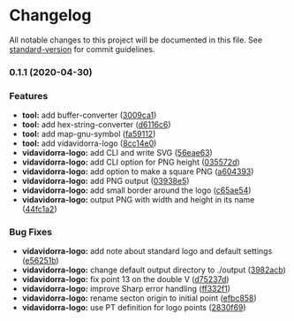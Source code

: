 # Changelog

All notable changes to this project will be documented in this file. See [standard-version](https://github.com/conventional-changelog/standard-version) for commit guidelines.

### 0.1.1 (2020-04-30)

### Features

- **tool:** add buffer-converter ([3009ca1](https://github.com/vidavidorra/tools/commit/3009ca1ae5b797cabb9f1cf774d4f655b8822fa5))
- **tool:** add hex-string-converter ([d6116c6](https://github.com/vidavidorra/tools/commit/d6116c6d3278ce8c1fb81969801f819d490d05fb))
- **tool:** add map-gnu-symbol ([fa59112](https://github.com/vidavidorra/tools/commit/fa5911214041ac133197732442b47f3830add529))
- **tool:** add vidavidorra-logo ([8cc14e0](https://github.com/vidavidorra/tools/commit/8cc14e0cae5461707f61f0b43ded92391db940f4))
- **vidavidorra-logo:** add CLI and write SVG ([56eae63](https://github.com/vidavidorra/tools/commit/56eae63b46b6b1f443add6d49b3353e9e79cde38))
- **vidavidorra-logo:** add CLI option for PNG height ([035572d](https://github.com/vidavidorra/tools/commit/035572d781ca77ccd3346320700fc21ec9f90348))
- **vidavidorra-logo:** add option to make a square PNG ([a604393](https://github.com/vidavidorra/tools/commit/a60439301600261d7885e19ea8b2d1fc36c7ffc7))
- **vidavidorra-logo:** add PNG output ([03938e5](https://github.com/vidavidorra/tools/commit/03938e559a615a246e1ec3d288298c75ab598836))
- **vidavidorra-logo:** add small border around the logo ([c65ae54](https://github.com/vidavidorra/tools/commit/c65ae54b4af64eb1479c537e91a013ffa377a3ce))
- **vidavidorra-logo:** output PNG with width and height in its name ([44fc1a2](https://github.com/vidavidorra/tools/commit/44fc1a2e6769de14b8d6c4412d47e279fb8e09b6))

### Bug Fixes

- **vidavidorra-logo:** add note about standard logo and default settings ([e56251b](https://github.com/vidavidorra/tools/commit/e56251b4e491d957363fc5475201eb07bc704d1e))
- **vidavidorra-logo:** change default output directory to ./output ([3982acb](https://github.com/vidavidorra/tools/commit/3982acb95039c36397a658aa3f4ad8c2cd00b7c5))
- **vidavidorra-logo:** fix point 13 on the double V ([d75237d](https://github.com/vidavidorra/tools/commit/d75237deaf9badaa3473148daa64245a75ce99cd))
- **vidavidorra-logo:** improve Sharp error handling ([ff332f1](https://github.com/vidavidorra/tools/commit/ff332f1acbbc8e515b254cac3f95ad5849e10c81))
- **vidavidorra-logo:** rename secton origin to initial point ([efbc858](https://github.com/vidavidorra/tools/commit/efbc8582c61b120a036d1ff5e2f43e04f5a81501))
- **vidavidorra-logo:** use PT definition for logo points ([2830f69](https://github.com/vidavidorra/tools/commit/2830f698401f37dec21e549d030758452a0918e1))
